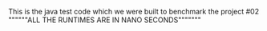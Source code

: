This is the java test code which we were built to benchmark the project #02
""""""ALL THE RUNTIMES ARE IN NANO SECONDS"""""""
